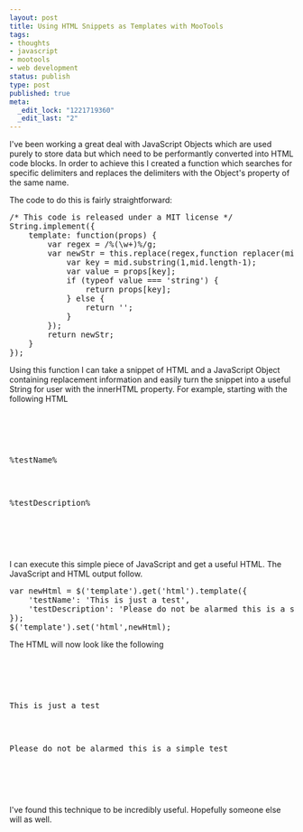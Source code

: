 ```yaml
--- 
layout: post
title: Using HTML Snippets as Templates with MooTools
tags: 
- thoughts
- javascript
- mootools
- web development
status: publish
type: post
published: true
meta: 
  _edit_lock: "1221719360"
  _edit_last: "2"
---
```

I've been working a great deal with JavaScript Objects which are used purely to store data but which need to be performantly converted into HTML code blocks. In order to achieve this I created a function which searches for specific delimiters and replaces the delimiters with the Object's property of the same name.

The code to do this is fairly straightforward:

<pre lang="javascript">
/* This code is released under a MIT license */
String.implement({
	template: function(props) {
		var regex = /%(\w+)%/g;
		var newStr = this.replace(regex,function replacer(mid) {
			var key = mid.substring(1,mid.length-1);
			var value = props[key];
			if (typeof value === 'string') {
				return props[key];
			} else {
				return '';
			}
		});
		return newStr;
	}
});
</pre>

Using this function I can take a snippet of HTML and a JavaScript Object containing replacement information and easily turn the snippet into a useful String for user with the innerHTML property. For example, starting with the following HTML

<pre lang="html">
<div id="template">
	<div class="test">
		<p>%testName%</p>
		<p>%testDescription%</p>
	</div>
</div>
</pre>

I can execute this simple piece of JavaScript and get a useful HTML. The JavaScript and HTML output follow.

<pre lang="javascript">
var newHtml = $('template').get('html').template({
	'testName': 'This is just a test',
	'testDescription': 'Please do not be alarmed this is a simple test'
});
$('template').set('html',newHtml);
</pre>

The HTML will now look like the following

<pre lang="html">
<div id="template">
	<div class="test">
		<p>This is just a test</p>
		<p>Please do not be alarmed this is a simple test</p>
	</div>
</div>
</pre>

I've found this technique to be incredibly useful. Hopefully someone else will as well.

